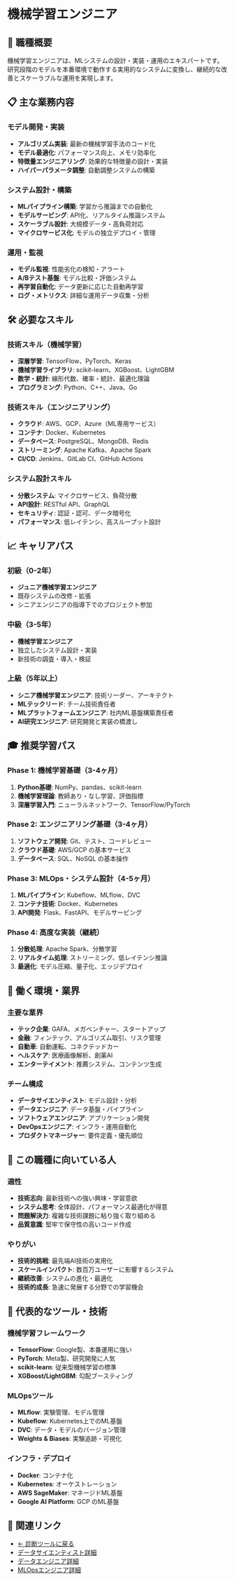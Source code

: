 # 機械学習エンジニア

## 🎯 職種概要
機械学習エンジニアは、MLシステムの設計・実装・運用のエキスパートです。研究段階のモデルを本番環境で動作する実用的なシステムに変換し、継続的な改善とスケーラブルな運用を実現します。

## 📋 主な業務内容

### モデル開発・実装
- **アルゴリズム実装**: 最新の機械学習手法のコード化
- **モデル最適化**: パフォーマンス向上、メモリ効率化
- **特徴量エンジニアリング**: 効果的な特徴量の設計・実装
- **ハイパーパラメータ調整**: 自動調整システムの構築

### システム設計・構築
- **MLパイプライン構築**: 学習から推論までの自動化
- **モデルサービング**: API化、リアルタイム推論システム
- **スケーラブル設計**: 大規模データ・高負荷対応
- **マイクロサービス化**: モデルの独立デプロイ・管理

### 運用・監視
- **モデル監視**: 性能劣化の検知・アラート
- **A/Bテスト基盤**: モデル比較・評価システム
- **再学習自動化**: データ更新に応じた自動再学習
- **ログ・メトリクス**: 詳細な運用データ収集・分析

## 🛠️ 必要なスキル

### 技術スキル（機械学習）
- **深層学習**: TensorFlow、PyTorch、Keras
- **機械学習ライブラリ**: scikit-learn、XGBoost、LightGBM
- **数学・統計**: 線形代数、確率・統計、最適化理論
- **プログラミング**: Python、C++、Java、Go

### 技術スキル（エンジニアリング）
- **クラウド**: AWS、GCP、Azure（ML専用サービス）
- **コンテナ**: Docker、Kubernetes
- **データベース**: PostgreSQL、MongoDB、Redis
- **ストリーミング**: Apache Kafka、Apache Spark
- **CI/CD**: Jenkins、GitLab CI、GitHub Actions

### システム設計スキル
- **分散システム**: マイクロサービス、負荷分散
- **API設計**: RESTful API、GraphQL
- **セキュリティ**: 認証・認可、データ暗号化
- **パフォーマンス**: 低レイテンシ、高スループット設計

## 📈 キャリアパス

### 初級（0-2年）
- **ジュニア機械学習エンジニア**
- 既存システムの改修・拡張
- シニアエンジニアの指導下でのプロジェクト参加

### 中級（3-5年）
- **機械学習エンジニア**
- 独立したシステム設計・実装
- 新技術の調査・導入・検証

### 上級（5年以上）
- **シニア機械学習エンジニア**: 技術リーダー、アーキテクト
- **MLテックリード**: チーム技術責任者
- **MLプラットフォームエンジニア**: 社内ML基盤構築責任者
- **AI研究エンジニア**: 研究開発と実装の橋渡し

## 🎓 推奨学習パス

### Phase 1: 機械学習基礎（3-4ヶ月）
1. **Python基礎**: NumPy、pandas、scikit-learn
2. **機械学習理論**: 教師あり・なし学習、評価指標
3. **深層学習入門**: ニューラルネットワーク、TensorFlow/PyTorch

### Phase 2: エンジニアリング基礎（3-4ヶ月）
1. **ソフトウェア開発**: Git、テスト、コードレビュー
2. **クラウド基礎**: AWS/GCP の基本サービス
3. **データベース**: SQL、NoSQL の基本操作

### Phase 3: MLOps・システム設計（4-5ヶ月）
1. **MLパイプライン**: Kubeflow、MLflow、DVC
2. **コンテナ技術**: Docker、Kubernetes
3. **API開発**: Flask、FastAPI、モデルサービング

### Phase 4: 高度な実装（継続）
1. **分散処理**: Apache Spark、分散学習
2. **リアルタイム処理**: ストリーミング、低レイテンシ推論
3. **最適化**: モデル圧縮、量子化、エッジデプロイ

## 💼 働く環境・業界

### 主要な業界
- **テック企業**: GAFA、メガベンチャー、スタートアップ
- **金融**: フィンテック、アルゴリズム取引、リスク管理
- **自動車**: 自動運転、コネクテッドカー
- **ヘルスケア**: 医療画像解析、創薬AI
- **エンターテイメント**: 推薦システム、コンテンツ生成

### チーム構成
- **データサイエンティスト**: モデル設計・分析
- **データエンジニア**: データ基盤・パイプライン
- **ソフトウェアエンジニア**: アプリケーション開発
- **DevOpsエンジニア**: インフラ・運用自動化
- **プロダクトマネージャー**: 要件定義・優先順位

## 🌟 この職種に向いている人

### 適性
- **技術志向**: 最新技術への強い興味・学習意欲
- **システム思考**: 全体設計、パフォーマンス最適化が得意
- **問題解決力**: 複雑な技術課題に粘り強く取り組める
- **品質意識**: 堅牢で保守性の高いコード作成

### やりがい
- **技術的挑戦**: 最先端AI技術の実用化
- **スケールインパクト**: 数百万ユーザーに影響するシステム
- **継続改善**: システムの進化・最適化
- **技術的成長**: 急速に発展する分野での学習機会

## 🔧 代表的なツール・技術

### 機械学習フレームワーク
- **TensorFlow**: Google製、本番運用に強い
- **PyTorch**: Meta製、研究開発に人気
- **scikit-learn**: 従来型機械学習の標準
- **XGBoost/LightGBM**: 勾配ブースティング

### MLOpsツール
- **MLflow**: 実験管理、モデル管理
- **Kubeflow**: Kubernetes上でのML基盤
- **DVC**: データ・モデルのバージョン管理
- **Weights & Biases**: 実験追跡・可視化

### インフラ・デプロイ
- **Docker**: コンテナ化
- **Kubernetes**: オーケストレーション
- **AWS SageMaker**: マネージドML基盤
- **Google AI Platform**: GCP のML基盤

## 🔗 関連リンク

- [← 診断ツールに戻る](../career_path_interactive.html)
- [データサイエンティスト詳細](data-scientist.md)
- [データエンジニア詳細](data-engineer.md)
- [MLOpsエンジニア詳細](mlops-engineer.md) 